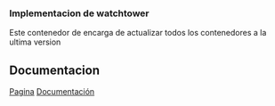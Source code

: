 ### Implementacion de watchtower
Este contenedor de encarga de actualizar todos los contenedores a la ultima version

## Documentacion
[Pagina](https://containrrr.dev/watchtower/)
[Documentación](https://containrrr.dev/watchtower/usage-overview/)